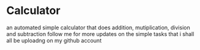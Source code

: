 # Calculator
an automated  simple calculator  that does  addition, mutiplication, division and  subtraction
follow me  for  more  updates  on the  simple tasks  that i  shall all be  uploadng  on  my github  account
